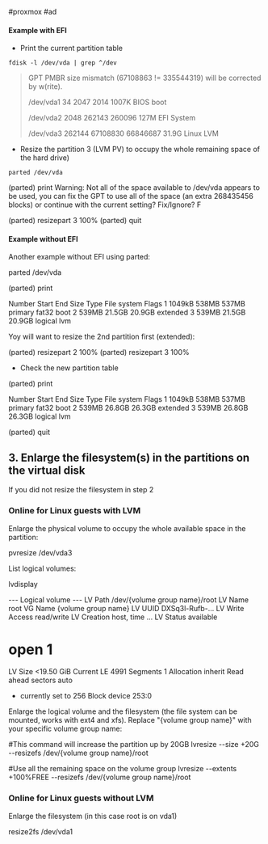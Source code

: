 #proxmox #ad
#### Example with EFI

- Print the current partition table

```
fdisk -l /dev/vda | grep ^/dev
```

> GPT PMBR size mismatch (67108863 != 335544319) will be corrected by w(rite).
> 
> /dev/vda1      34     2047     2014 1007K BIOS boot
> 
> /dev/vda2    2048   262143   260096  127M EFI System
> 
> /dev/vda3  262144 67108830 66846687 31.9G Linux LVM


- Resize the partition 3 (LVM PV) to occupy the whole remaining space of the hard drive)

```
parted /dev/vda
```

(parted) print
Warning: Not all of the space available to /dev/vda appears to be used, you can
fix the GPT to use all of the space (an extra 268435456 blocks) or continue
with the current setting? 
Fix/Ignore? F 

(parted) resizepart 3 100%
(parted) quit

#### Example without EFI

Another example without EFI using parted:

parted /dev/vda

(parted) print

Number  Start   End     Size    Type      File system  Flags
1       1049kB  538MB   537MB   primary   fat32        boot
2       539MB   21.5GB  20.9GB  extended
3       539MB   21.5GB  20.9GB  logical                lvm

Yoy will want to resize the 2nd partition first (extended):

(parted) resizepart 2 100%
(parted) resizepart 3 100%

- Check the new partition table

(parted) print

Number  Start   End     Size    Type      File system  Flags
1       1049kB  538MB   537MB   primary   fat32        boot
2       539MB   26.8GB  26.3GB  extended
3       539MB   26.8GB  26.3GB  logical                lvm

(parted) quit

## 3. Enlarge the filesystem(s) in the partitions on the virtual disk

If you did not resize the filesystem in step 2

### Online for Linux guests with LVM

Enlarge the physical volume to occupy the whole available space in the partition:

pvresize /dev/vda3

List logical volumes:

lvdisplay

 --- Logical volume ---
 LV Path                /dev/{volume group name}/root
 LV Name                root
 VG Name                {volume group name}
 LV UUID                DXSq3l-Rufb-...
 LV Write Access        read/write
 LV Creation host, time ...
 LV Status              available
 # open                 1
 LV Size                <19.50 GiB
 Current LE             4991
 Segments               1
 Allocation             inherit
 Read ahead sectors     auto
 - currently set to     256
 Block device           253:0

  
Enlarge the logical volume and the filesystem (the file system can be mounted, works with ext4 and xfs). Replace "{volume group name}" with your specific volume group name:

#This command will increase the partition up by 20GB
lvresize --size +20G --resizefs /dev/{volume group name}/root 

#Use all the remaining space on the volume group
lvresize --extents +100%FREE --resizefs /dev/{volume group name}/root

### Online for Linux guests without LVM

Enlarge the filesystem (in this case root is on vda1)

resize2fs /dev/vda1